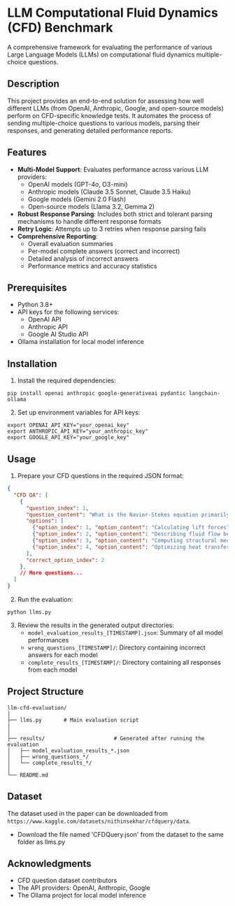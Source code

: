 # LLM Computational Fluid Dynamics (CFD) Benchmark

A comprehensive framework for evaluating the performance of various Large Language Models (LLMs) on computational fluid dynamics multiple-choice questions.

## Description

This project provides an end-to-end solution for assessing how well different LLMs (from OpenAI, Anthropic, Google, and open-source models) perform on CFD-specific knowledge tests. It automates the process of sending multiple-choice questions to various models, parsing their responses, and generating detailed performance reports.

## Features

- **Multi-Model Support**: Evaluates performance across various LLM providers:
  - OpenAI models (GPT-4o, O3-mini)
  - Anthropic models (Claude 3.5 Sonnet, Claude 3.5 Haiku)
  - Google models (Gemini 2.0 Flash)
  - Open-source models (Llama 3.2, Gemma 2)
- **Robust Response Parsing**: Includes both strict and tolerant parsing mechanisms to handle different response formats
- **Retry Logic**: Attempts up to 3 retries when response parsing fails
- **Comprehensive Reporting**:
  - Overall evaluation summaries
  - Per-model complete answers (correct and incorrect)
  - Detailed analysis of incorrect answers
  - Performance metrics and accuracy statistics

## Prerequisites

- Python 3.8+
- API keys for the following services:
  - OpenAI API
  - Anthropic API
  - Google AI Studio API
- Ollama installation for local model inference

## Installation

1. Install the required dependencies:
```
pip install openai anthropic google-generativeai pydantic langchain-ollama
```

2. Set up environment variables for API keys:
```
export OPENAI_API_KEY="your_openai_key"
export ANTHROPIC_API_KEY="your_anthropic_key"
export GOOGLE_API_KEY="your_google_key"
```

## Usage

1. Prepare your CFD questions in the required JSON format:

```json
{
  "CFD QA": [
    {
      "question_index": 1,
      "question_content": "What is the Navier-Stokes equation primarily used for?",
      "options": [
        {"option_index": 1, "option_content": "Calculating lift forces"},
        {"option_index": 2, "option_content": "Describing fluid flow behavior"},
        {"option_index": 3, "option_content": "Computing structural mechanics"},
        {"option_index": 4, "option_content": "Optimizing heat transfer"}
      ],
      "correct_option_index": 2
    },
    // More questions...
  ]
}
```

2. Run the evaluation:

```
python llms.py
```

3. Review the results in the generated output directories:
   - `model_evaluation_results_[TIMESTAMP].json`: Summary of all model performances
   - `wrong_questions_[TIMESTAMP]/`: Directory containing incorrect answers for each model
   - `complete_results_[TIMESTAMP]/`: Directory containing all responses from each model

## Project Structure

```
llm-cfd-evaluation/
│
├── llms.py       # Main evaluation script
|
│
├── results/                      # Generated after running the evaluation
│   ├── model_evaluation_results_*.json
│   ├── wrong_questions_*/
│   └── complete_results_*/
│
└── README.md
```

## Dataset
The dataset used in the paper can be downloaded from `https://www.kaggle.com/datasets/nithinsekhar/cfdquery/data`.
- Download the file named 'CFDQuery.json' from the dataset to the same folder as llms.py

## Acknowledgments

- CFD question dataset contributors
- The API providers: OpenAI, Anthropic, Google
- The Ollama project for local model inference
